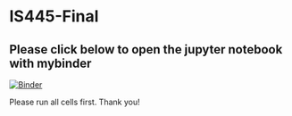 # IS445-Final

## Please click below to open the jupyter notebook with mybinder <br>

[![Binder](https://mybinder.org/badge_logo.svg)](https://mybinder.org/v2/gh/Yazhuo-Hu/IS445-Final/HEAD?labpath=hu-yazhuo-finalPart3.ipynb)

Please run all cells first. Thank you!
